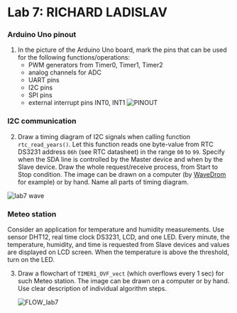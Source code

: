 # Lab 7: RICHARD LADISLAV

### Arduino Uno pinout

1. In the picture of the Arduino Uno board, mark the pins that can be used for the following functions/operations:
   * PWM generators from Timer0, Timer1, Timer2
   * analog channels for ADC
   * UART pins
   * I2C pins
   * SPI pins
   * external interrupt pins INT0, INT1
![PINOUT](https://user-images.githubusercontent.com/99683944/202006275-87115d38-d89d-46fe-87f0-6014ffd36c95.png)



### I2C communication

2. Draw a timing diagram of I2C signals when calling function `rtc_read_years()`. Let this function reads one byte-value from RTC DS3231 address `06h` (see RTC datasheet) in the range `00` to `99`. Specify when the SDA line is controlled by the Master device and when by the Slave device. Draw the whole request/receive process, from Start to Stop condition. The image can be drawn on a computer (by [WaveDrom](https://wavedrom.com/) for example) or by hand. Name all parts of timing diagram.

![lab7 wave](https://user-images.githubusercontent.com/99683944/201999676-351a5a29-d72a-4b25-ad60-6dadeee5b62e.png)

### Meteo station

Consider an application for temperature and humidity measurements. Use sensor DHT12, real time clock DS3231, LCD, and one LED. Every minute, the temperature, humidity, and time is requested from Slave devices and values are displayed on LCD screen. When the temperature is above the threshold, turn on the LED.

3. Draw a flowchart of `TIMER1_OVF_vect` (which overflows every 1&nbsp;sec) for such Meteo station. The image can be drawn on a computer or by hand. Use clear description of individual algorithm steps.

   ![FLOW_lab7](https://user-images.githubusercontent.com/99683944/201924973-e01733a0-b940-4f1b-8573-af909713aa59.png)

